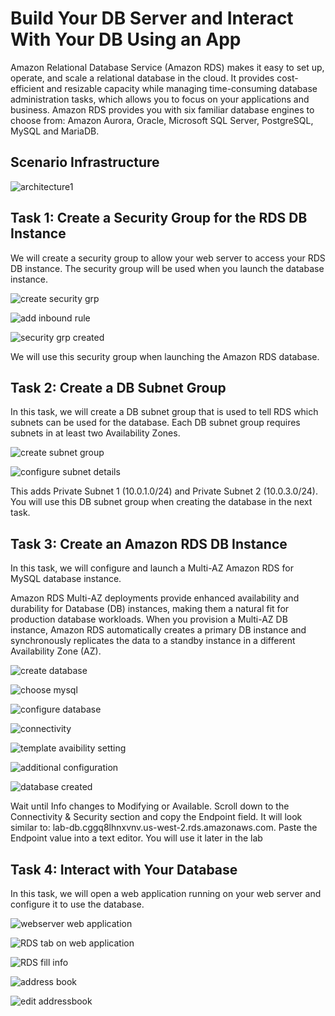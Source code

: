 # Build Your DB Server and Interact With Your DB Using an App

Amazon Relational Database Service (Amazon RDS) makes it easy to set up, operate, and scale a relational database in the cloud. It provides cost-efficient and resizable capacity while managing time-consuming database administration tasks, which allows you to focus on your applications and business. Amazon RDS provides you with six familiar database engines to choose from: Amazon Aurora, Oracle, Microsoft SQL Server, PostgreSQL, MySQL and MariaDB.

## Scenario Infrastructure
![architecture1](https://github.com/Cloud-Xplorer08/Build-DB-Server/assets/71820244/fafc2967-5f90-40b2-9faa-f6221cb1420e)

## Task 1: Create a Security Group for the RDS DB Instance
We will create a security group to allow your web server to access your RDS DB instance. The security group will be used when you launch the database instance.

![create security grp](https://github.com/Cloud-Xplorer08/Build-DB-Server/assets/71820244/b8ed62eb-1b70-48e1-a908-ecb415828225)

![add inbound rule](https://github.com/Cloud-Xplorer08/Build-DB-Server/assets/71820244/a643f015-8018-4a66-8667-9ad79bd0c67e)

![security grp created](https://github.com/Cloud-Xplorer08/Build-DB-Server/assets/71820244/503efd81-b366-4194-b337-5d685a2f3028)


We will use this security group when launching the Amazon RDS database.

## Task 2: Create a DB Subnet Group

In this task, we will create a DB subnet group that is used to tell RDS which subnets can be used for the database. Each DB subnet group requires subnets in at least two Availability Zones.

![create subnet group](https://github.com/Cloud-Xplorer08/Build-DB-Server/assets/71820244/c82308d4-fddb-486d-a254-8e20cdaf3d28)

![configure subnet details](https://github.com/Cloud-Xplorer08/Build-DB-Server/assets/71820244/f078b6d8-37c0-4042-8e5f-e6c6eaf29a07)

This adds Private Subnet 1 (10.0.1.0/24) and Private Subnet 2 (10.0.3.0/24). You will use this DB subnet group when creating the database in the next task.

## Task 3: Create an Amazon RDS DB Instance
In this task, we will configure and launch a Multi-AZ Amazon RDS for MySQL database instance.

Amazon RDS Multi-AZ deployments provide enhanced availability and durability for Database (DB) instances, making them a natural fit for production database workloads. When you provision a Multi-AZ DB instance, Amazon RDS automatically creates a primary DB instance and synchronously replicates the data to a standby instance in a different Availability Zone (AZ).

![create database](https://github.com/Cloud-Xplorer08/Build-DB-Server/assets/71820244/8bfa9d82-cbbe-4393-a059-a48b2712354f)

![choose mysql](https://github.com/Cloud-Xplorer08/Build-DB-Server/assets/71820244/069721ad-9e27-4b48-b685-245877e5ec4a)

![configure database](https://github.com/Cloud-Xplorer08/Build-DB-Server/assets/71820244/720f27d4-6a9d-4bf7-b813-1abbadec29d5)

![connectivity](https://github.com/Cloud-Xplorer08/Build-DB-Server/assets/71820244/25a12127-8b77-4098-b008-fa084f2b84e2)

![template avaibility setting](https://github.com/Cloud-Xplorer08/Build-DB-Server/assets/71820244/82285304-a1ed-43a4-b6cf-4ff06e29a134)

![additional configuration](https://github.com/Cloud-Xplorer08/Build-DB-Server/assets/71820244/90c620b8-6f81-4cf2-9ebb-fba838ef8fc0)

![database created](https://github.com/Cloud-Xplorer08/Build-DB-Server/assets/71820244/7be1e636-0ac4-4f46-8adb-627bd1ad03c8)

Wait until Info changes to Modifying or Available. Scroll down to the Connectivity & Security section and copy the Endpoint field.
It will look similar to: lab-db.cggq8lhnxvnv.us-west-2.rds.amazonaws.com. Paste the Endpoint value into a text editor. You will use it later in the lab


## Task 4: Interact with Your Database
In this task, we will open a web application running on your web server and configure it to use the database.

![webserver web application](https://github.com/Cloud-Xplorer08/Build-DB-Server/assets/71820244/cdf48862-6505-4230-a0eb-f17ce0bd9279)

![RDS tab on web application](https://github.com/Cloud-Xplorer08/Build-DB-Server/assets/71820244/6cbaf182-3afa-4ecb-a9a3-d239d9cbe1a9)

![RDS fill info](https://github.com/Cloud-Xplorer08/Build-DB-Server/assets/71820244/b09d799b-a2b9-403e-9406-d919fdaea683)

![address book](https://github.com/Cloud-Xplorer08/Build-DB-Server/assets/71820244/840a4291-a554-42b5-9fb0-2f3948d3b74b)

![edit addressbook](https://github.com/Cloud-Xplorer08/Build-DB-Server/assets/71820244/c52dc78b-26ea-4d15-87aa-8575ed524c12)





